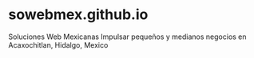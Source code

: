 # sowebmex.github.io
Soluciones Web Mexicanas
Impulsar pequeños y medianos negocios en Acaxochitlan, Hidalgo, Mexico

